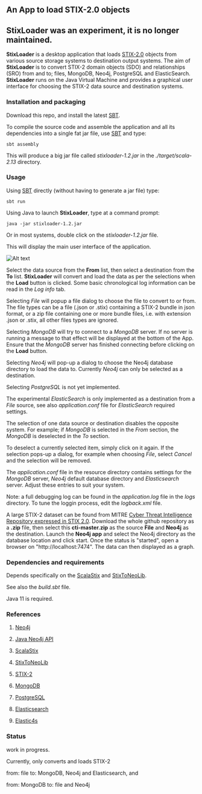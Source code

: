 ## An App to load STIX-2.0 objects


## **StixLoader** was an experiment, it is no longer maintained.

**StixLoader** is a desktop application that loads [STIX-2.0](https://oasis-open.github.io/cti-documentation/) 
objects from various source storage systems to destination output systems. The aim of **StixLoader** is to convert STIX-2
domain objects (SDO) and relationships (SRO) from and to; files, MongoDB, Neo4j, PostgreSQL and ElasticSearch. 
**StixLoader** runs on the Java Virtual Machine and provides a graphical user interface 
for choosing the STIX-2 data source and destination systems.
    
### Installation and packaging
Download this repo, and install the latest [SBT](http://www.scala-sbt.org/). 

To compile the source code and assemble the application and all its dependencies into a single fat jar file, use [SBT](http://www.scala-sbt.org/) and type:

    sbt assembly

This will produce a big jar file called *stixloader-1.2.jar* in the *./target/scala-2.13* directory. 
    
### Usage

Using [SBT](http://www.scala-sbt.org/) directly (without having to generate a jar file) type:

    sbt run
 
Using Java to launch **StixLoader**, type at a command prompt:
 
    java -jar stixloader-1.2.jar

Or in most systems, double click on the *stixloader-1.2.jar* file.

This will display the main user interface of the application.

![Alt text](/stixloader.png?raw=true "StixLoader")

Select the data source from the **From** list, then select a destination from the **To** list.
**StixLoader** will convert and load the data as per the selections when the **Load** button is clicked. 
Some basic chronological log information can be read in the *Log info* tab.

Selecting *File* will popup a file dialog to choose the file to convert to or from. The file types can be 
a file (.json or .stix) containing a STIX-2 bundle in json format, 
or a zip file containing one or more bundle files, i.e. with extension .json or .stix, all other files types 
are ignored. 

Selecting *MongoDB* will try to connect to a *MongoDB* server. If no server is running a message 
to that effect will be displayed at the bottom of the App. Ensure that the *MongoDB* server has 
 finished connecting before clicking on the **Load** button.

Selecting *Neo4j* will pop-up a dialog to choose the Neo4j database directory to load the data to. 
Currently *Neo4j* can only be selected as a destination.  

Selecting *PostgreSQL* is not yet implemented. 

The experimental *ElasticSearch* is only implemented as a destination from a *File* source, see also *application.conf* file 
for *ElasticSearch* required settings.

The selection of one data source or destination disables the opposite system. For example; 
if *MongoDB* is selected in the *From* section, the *MongoDB* is deselected in the *To* section.

To deselect a currently selected item, simply click on it again. If the selection pops-up a dialog, 
for example when choosing *File*, select *Cancel* and the selection will be removed.

The *application.conf* file in the resource directory contains settings for the *MongoDB* server, 
*Neo4j* default database directory and *Elasticsearch* server. Adjust these entries to suit your system.

Note: a full debugging log can be found in the *application.log* file in the *logs* directory. 
To tune the loggin process, edit the *logback.xml* file.

A large STIX-2 dataset can be found from MITRE 
[Cyber Threat Intelligence Repository expressed in STIX 2.0](https://github.com/mitre/cti).
Download the whole github repository as a **.zip** file, then select this **cti-master.zip** 
as the source **File** and **Neo4j** as the destination. Launch the **Neo4j app** and select the Neo4j directory as the database location and click start. 
Once the status is "started", open a browser on "http://localhost:7474". The data can then displayed as a graph.

### Dependencies and requirements

Depends specifically on the [ScalaStix](https://github.com/workingDog/scalastix) and 
[StixToNeoLib](https://github.com/workingDog/StixToNeoLib).

See also the *build.sbt* file.

Java 11 is required.
                       
### References
 
1) [Neo4j](https://neo4j.com/)

2) [Java Neo4j API](https://neo4j.com/docs/java-reference/current/javadocs/)

3) [ScalaStix](https://github.com/workingDog/scalastix)

4) [StixToNeoLib](https://github.com/workingDog/StixToNeoLib)

5) [STIX-2](https://oasis-open.github.io/cti-documentation/)

6) [MongoDB](https://www.mongodb.com/)

7) [PostgreSQL](https://www.postgresql.org/)

8) [Elasticsearch](https://www.elastic.co/)

9) [Elastic4s](https://github.com/sksamuel/elastic4s)

### Status

work in progress.

Currently, only converts and loads STIX-2 

from: file to: MongoDB, Neo4j and Elasticsearch, and

from: MongoDB to: file and Neo4j

